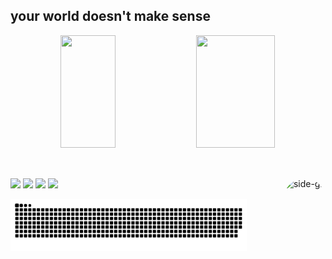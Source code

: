 ## your world doesn't make sense

<div align="center">
  <img height="180em" width="42%" src="https://github-readme-stats.vercel.app/api?username=setepele&show_icons=true&theme=gotham&include_all_commits=true&count_private=true"/>
  <img height="180em" width="50%" src="https://github-readme-stats.vercel.app/api/top-langs/?username=setepele&layout=compact&langs_count=7&theme=gotham"/>
</div>

##

<div style="display: inline_block"><br>
  <a href="https://letterboxd.com/zeroxzero/" target="_blank"><img height="30" src="https://a.ltrbxd.com/logos/letterboxd-decal-dots-pos-rgb.svg" target="_blank"></a>
  <a href="https://discordapp.com/users/484073059565961236" target="_blank"><img height="30" src="https://img.shields.io/badge/Discord-7289DA?style=for-the-badge&logo=discord&logoColor=white" target="_blank"></a> 
  <a href = "mailto:setepele@proton.me"><img height="30" src="https://img.shields.io/badge/ProtonMail-8B89CC?style=for-the-badge&logo=protonmail&logoColor=white"_blank"></a>
  <a href = "https://open.spotify.com/user/31x5y3sfmlbi7tdli3rmzeatukwu?si=4ae9c4a7e3b64caa"><img height="30" src="https://img.shields.io/badge/Spotify-1ED760?&style=for-the-badge&logo=spotify&logoColor=white"></a>
	  
<!-- ![Snake animation](https://github.com/setepele/setepele/blob/output/github-contribution-grid-snake.svg) -->
	
<img align="right" alt="side-gif" height="150" style="border-radius:50px;" src="https://64.media.tumblr.com/06c2539f31f2f6519ed1bdefb9e350e7/88d5e9beb90b5a22-73/s400x600/9bcc0d914962cc47dd9a4d742495749c609f42af.gifv">
	  

<img width="75%" src="https://github.com/setepele/setepele/blob/output/github-contribution-grid-snake.svg"></a>
</div>
